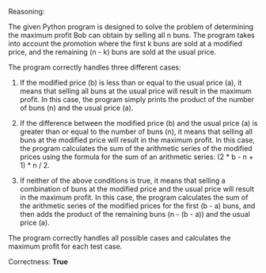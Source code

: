 Reasoning:

The given Python program is designed to solve the problem of determining the maximum profit Bob can obtain by selling all n buns. The program takes into account the promotion where the first k buns are sold at a modified price, and the remaining (n - k) buns are sold at the usual price.

The program correctly handles three different cases:

1.  If the modified price (b) is less than or equal to the usual price (a), it means that selling all buns at the usual price will result in the maximum profit. In this case, the program simply prints the product of the number of buns (n) and the usual price (a).

2.  If the difference between the modified price (b) and the usual price (a) is greater than or equal to the number of buns (n), it means that selling all buns at the modified price will result in the maximum profit. In this case, the program calculates the sum of the arithmetic series of the modified prices using the formula for the sum of an arithmetic series: (2 \* b - n + 1) \* n / 2.

3.  If neither of the above conditions is true, it means that selling a combination of buns at the modified price and the usual price will result in the maximum profit. In this case, the program calculates the sum of the arithmetic series of the modified prices for the first (b - a) buns, and then adds the product of the remaining buns (n - (b - a)) and the usual price (a).

The program correctly handles all possible cases and calculates the maximum profit for each test case.

Correctness: **True**